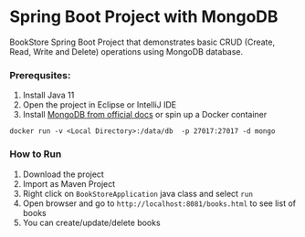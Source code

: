 # Spring Boot Project with MongoDB
BookStore Spring Boot Project that demonstrates basic CRUD (Create, Read, Write and Delete) operations
using MongoDB database. 

### Prerequsites:
1. Install Java 11
2. Open the project in Eclipse or IntelliJ IDE
3. Install [MongoDB from official docs](https://docs.mongodb.com/manual/installation/) or spin up a Docker container
```
docker run -v <Local Directory>:/data/db  -p 27017:27017 -d mongo
```

### How to Run
1. Download the project
2. Import as Maven Project
3. Right click on `BookStoreApplication` java class and select `run`
4. Open browser and go to `http://localhost:8081/books.html` to see list of books
5. You can create/update/delete books
